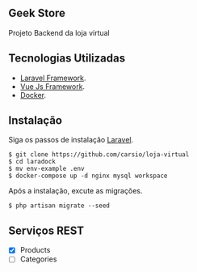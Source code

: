 ## Geek Store

Projeto Backend da loja virtual

## Tecnologias Utilizadas

- [Laravel Framework](https://laravel.com/).
- [Vue Js Framework](https://vuejs.org/).
- [Docker](https://docs.docker.com/).

## Instalação

Siga os passos de instalação [Laravel](https://laravel.com/docs/8.x#installing-laravel).

```
$ git clone https://github.com/carsio/loja-virtual
$ cd laradock
$ mv env-example .env
$ docker-compose up -d nginx mysql workspace 
```

Após a instalação, excute as migrações.

```
$ php artisan migrate --seed
```

## Serviços REST

- [x] Products
- [ ] Categories